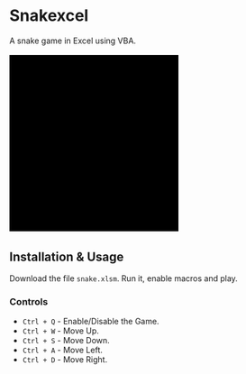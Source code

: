 # Snakexcel
A snake game in Excel using VBA.
<br><br>
<img src="show.gif" width="300">

## Installation & Usage
Download the file `snake.xlsm`. Run it, enable macros and play.

### Controls
- `Ctrl + Q` - Enable/Disable the Game.
- `Ctrl + W` - Move Up.
- `Ctrl + S` - Move Down.
- `Ctrl + A` - Move Left.
- `Ctrl + D` - Move Right.
